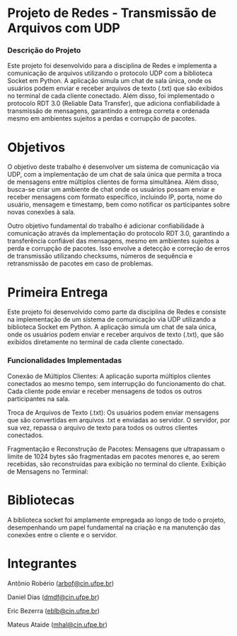# Projeto de Redes - Transmissão de Arquivos com UDP

### Descrição do Projeto
Este projeto foi desenvolvido para a disciplina de Redes e implementa a comunicação de arquivos utilizando o protocolo UDP com a biblioteca Socket em Python. A aplicação simula um chat de sala única, onde os usuários podem enviar e receber arquivos de texto (.txt) que são exibidos no terminal de cada cliente conectado. Além disso, foi implementado o protocolo RDT 3.0 (Reliable Data Transfer), que adiciona confiabilidade à transmissão de mensagens, garantindo a entrega correta e ordenada mesmo em ambientes sujeitos a perdas e corrupção de pacotes.





# Objetivos
O objetivo deste trabalho é desenvolver um sistema de comunicação via UDP, com a implementação de um chat de sala única que permita a troca de mensagens entre múltiplos clientes de forma simultânea. Além disso, busca-se criar um ambiente de chat onde os usuários possam enviar e receber mensagens com formato específico, incluindo IP, porta, nome do usuário, mensagem e timestamp, bem como notificar os participantes sobre novas conexões à sala.

Outro objetivo fundamental do trabalho é adicionar confiabilidade à comunicação através da implementação do protocolo RDT 3.0, garantindo a transferência confiável das mensagens, mesmo em ambientes sujeitos a perda e corrupção de pacotes. Isso envolve a detecção e correção de erros de transmissão utilizando checksums, números de sequência e retransmissão de pacotes em caso de problemas.


# Primeira Entrega
Este projeto foi desenvolvido como parte da disciplina de Redes e consiste na implementação de um sistema de comunicação via UDP utilizando a biblioteca Socket em Python. A aplicação simula um chat de sala única, onde os usuários podem enviar e receber arquivos de texto (.txt), que são exibidos diretamente no terminal de cada cliente conectado.
### Funcionalidades Implementadas
Conexão de Múltiplos Clientes:
A aplicação suporta múltiplos clientes conectados ao mesmo tempo, sem interrupção do funcionamento do chat. Cada cliente pode enviar e receber mensagens de todos os outros participantes na sala.

Troca de Arquivos de Texto (.txt):
Os usuários podem enviar mensagens que são convertidas em arquivos .txt e enviadas ao servidor. O servidor, por sua vez, repassa o arquivo de texto para todos os outros clientes conectados.

Fragmentação e Reconstrução de Pacotes:
Mensagens que ultrapassam o limite de 1024 bytes são fragmentadas em pacotes menores e, ao serem recebidas, são reconstruídas para exibição no terminal do cliente.
Exibição de Mensagens no Terminal:







# Bibliotecas
A biblioteca socket foi amplamente empregada ao longo de todo o projeto, desempenhando um papel fundamental na criação e na manutenção das conexões entre o cliente e o servidor.






# Integrantes
Antônio Robério (arbof@cin.ufpe.br)

Daniel Dias (dmdf@cin.ufpe.br)

Eric Bezerra (eblb@cin.ufpe.br)

Mateus Ataide (mhal@cin.ufpe.br)
